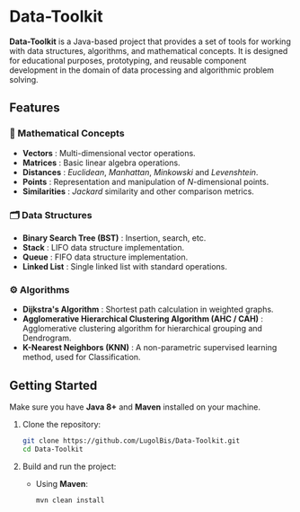 # Data-Toolkit

**Data-Toolkit** is a Java-based project that provides a set of tools for working with data structures, algorithms, and mathematical concepts. It is designed for educational purposes, prototyping, and reusable component development in the domain of data processing and algorithmic problem solving.

## Features

### 🧮 Mathematical Concepts
- **Vectors** : Multi-dimensional vector operations.
- **Matrices** : Basic linear algebra operations.
- **Distances** : *Euclidean*, *Manhattan*, *Minkowski* and *Levenshtein*.
- **Points** : Representation and manipulation of *N*-dimensional points.
- **Similarities** : *Jackard* similarity and other comparison metrics.

### 🗂️ Data Structures
- **Binary Search Tree (BST)** : Insertion, search, etc.
- **Stack** : LIFO data structure implementation.
- **Queue** : FIFO data structure implementation.
- **Linked List** : Single linked list with standard operations.

### ⚙️ Algorithms
- **Dijkstra's Algorithm** : Shortest path calculation in weighted graphs.
- **Agglomerative Hierarchical Clustering Algorithm (AHC / CAH)** : Agglomerative clustering algorithm for hierarchical grouping and Dendrogram.
- **K-Nearest Neighbors (KNN)** : A non-parametric supervised learning method, used for Classification.

## Getting Started

Make sure you have **Java 8+** and **Maven** installed on your machine.

1. Clone the repository:

   ```bash
   git clone https://github.com/LugolBis/Data-Toolkit.git
   cd Data-Toolkit
   ```

2. Build and run the project:

   - Using **Maven**:
     ```bash
     mvn clean install
     ```
